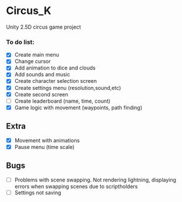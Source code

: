 # Circus_K
Unity 2.5D circus game project

### To do list:
- [x] Create main menu
- [x] Change cursor
- [x] Add animation to dice and clouds
- [x] Add sounds and music
- [x] Create character selection screen
- [x] Create settings menu (resolution,sound,etc)
- [x] Create second screen
- [ ] Create leaderboard (name, time, count)
- [x] Game logic with movement (waypoints, path finding)

## Extra
- [x] Movement with animations
- [x] Pause menu (time scale)

## Bugs
- [ ] Problems with scene swapping. Not rendering lightning, displaying errors when swapping scenes due to scriptholders
- [ ] Settings not saving